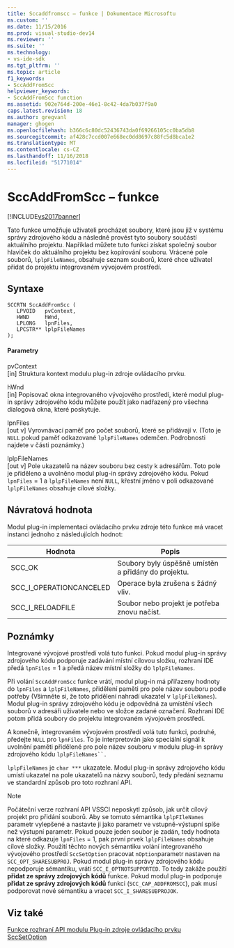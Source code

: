 ```yaml
---
title: Sccaddfromscc – funkce | Dokumentace Microsoftu
ms.custom: ''
ms.date: 11/15/2016
ms.prod: visual-studio-dev14
ms.reviewer: ''
ms.suite: ''
ms.technology:
- vs-ide-sdk
ms.tgt_pltfrm: ''
ms.topic: article
f1_keywords:
- SccAddFromScc
helpviewer_keywords:
- SccAddFromScc function
ms.assetid: 902e764d-200e-46e1-8c42-4da7b037f9a0
caps.latest.revision: 18
ms.author: gregvanl
manager: ghogen
ms.openlocfilehash: b366c6c80dc52436743da0f69266105cc0ba5db8
ms.sourcegitcommit: af428c7ccd007e668ec0dd8697c88fc5d8bca1e2
ms.translationtype: MT
ms.contentlocale: cs-CZ
ms.lasthandoff: 11/16/2018
ms.locfileid: "51771014"
---
```

# <a name="sccaddfromscc-function"></a>SccAddFromScc – funkce
[!INCLUDE[vs2017banner](../includes/vs2017banner.md)]

Tato funkce umožňuje uživateli procházet soubory, které jsou již v systému správy zdrojového kódu a následně provést tyto soubory součástí aktuálního projektu. Například můžete tuto funkci získat společný soubor hlaviček do aktuálního projektu bez kopírování souboru. Vrácené pole souborů, `lplpFileNames`, obsahuje seznam souborů, které chce uživatel přidat do projektu integrovaném vývojovém prostředí.  
  
## <a name="syntax"></a>Syntaxe  
  
```cpp#  
SCCRTN SccAddFromScc (  
   LPVOID   pvContext,  
   HWND     hWnd,  
   LPLONG   lpnFiles,  
   LPCSTR** lplpFileNames  
);  
```  
  
#### <a name="parameters"></a>Parametry  
 pvContext  
 [in] Struktura kontext modulu plug-in zdroje ovládacího prvku.  
  
 hWnd  
 [in] Popisovač okna integrovaného vývojového prostředí, které modul plug-in správy zdrojového kódu můžete použít jako nadřazený pro všechna dialogová okna, které poskytuje.  
  
 lpnFiles  
 [out v] Vyrovnávací paměť pro počet souborů, které se přidávají v. (Toto je `NULL` pokud paměť odkazované `lplpFileNames` odemčen. Podrobnosti najdete v části poznámky.)  
  
 lplpFileNames  
 [out v] Pole ukazatelů na název souboru bez cesty k adresářům. Toto pole je přiděleno a uvolněno modul plug-in správy zdrojového kódu. Pokud `lpnFiles` = 1 a `lplpFileNames` není `NULL`, křestní jméno v poli odkazované `lplpFileNames` obsahuje cílové složky.  
  
## <a name="return-value"></a>Návratová hodnota  
 Modul plug-in implementaci ovládacího prvku zdroje této funkce má vracet instanci jednoho z následujících hodnot:  
  
|Hodnota|Popis|  
|-----------|-----------------|  
|SCC_OK|Soubory byly úspěšně umístěn a přidány do projektu.|  
|SCC_I_OPERATIONCANCELED|Operace byla zrušena s žádný vliv.|  
|SCC_I_RELOADFILE|Soubor nebo projekt je potřeba znovu načíst.|  
  
## <a name="remarks"></a>Poznámky  
 Integrované vývojové prostředí volá tuto funkci. Pokud modul plug-in správy zdrojového kódu podporuje zadávání místní cílovou složku, rozhraní IDE předá `lpnFiles` = 1 a předá název místní složky do `lplpFileNames`.  
  
 Při volání `SccAddFromScc` funkce vrátí, modul plug-in má přiřazeny hodnoty do `lpnFiles` a `lplpFileNames`, přidělení paměti pro pole název souboru podle potřeby (Všimněte si, že toto přidělení nahradí ukazatel v `lplpFileNames`). Modul plug-in správy zdrojového kódu je odpovědná za umístění všech souborů v adresáři uživatele nebo ve složce zadané označení. Rozhraní IDE potom přidá soubory do projektu integrovaném vývojovém prostředí.  
  
 A konečně, integrovaném vývojovém prostředí volá tuto funkci, podruhé, předejte `NULL` pro `lpnFiles`. To je interpretován jako speciální signál k uvolnění paměti přidělené pro pole název souboru v modulu plug-in správy zdrojového kódu `lplpFileNames``.`  
  
 `lplpFileNames` je `char ***` ukazatele. Modul plug-in správy zdrojového kódu umístí ukazatel na pole ukazatelů na názvy souborů, tedy předání seznamu ve standardní způsob pro toto rozhraní API.  
  
> [!NOTE]
>  Počáteční verze rozhraní API VSSCI neposkytl způsob, jak určit cílový projekt pro přidání souborů. Aby se tomuto sémantika `lplpFIleNames` parametr vylepšené a nastavte ji jako parametr ve vstupně-výstupní spíše než výstupní parametr. Pokud pouze jeden soubor je zadán, tedy hodnota na které odkazuje `lpnFiles` = 1, pak první prvek `lplpFileNames` obsahuje cílové složky. Použití těchto nových sémantiku volání integrovaného vývojového prostředí `SccSetOption` pracovat `nOption`parametr nastaven na `SCC_OPT_SHARESUBPROJ`. Pokud modul plug-in správy zdrojového kódu nepodporuje sémantiku, vrátí `SCC_E_OPTNOTSUPPORTED`. To tedy zakáže použití **přidat ze správy zdrojových kódů** funkce. Pokud modul plug-in podporuje **přidat ze správy zdrojových kódů** funkci (`SCC_CAP_ADDFROMSCC`), pak musí podporovat nové sémantiku a vracet `SCC_I_SHARESUBPROJOK`.  
  
## <a name="see-also"></a>Viz také  
 [Funkce rozhraní API modulu Plug-in zdroje ovládacího prvku](../extensibility/source-control-plug-in-api-functions.md)   
 [SccSetOption](../extensibility/sccsetoption-function.md)


